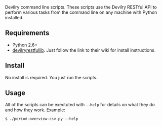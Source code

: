 Devilry command line scripts. These scripts use the Devilry RESTful API to perform various tasks from the command line on any machine with Python installed.


## Requirements

- Python 2.6+
- [devilryrestfullib](https://github.com/devilry/devilryrestfullib). Just follow the link to their wiki for install instructions.


## Install

No install is required. You just run the scripts.


## Usage

All of the scripts can be exectuted with ``--help`` for details on what they do
and how they work. Example:

    $ ./period-overview-csv.py --help

